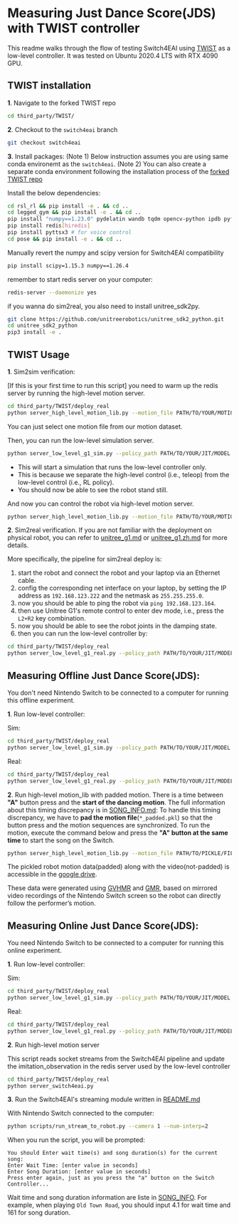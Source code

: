 # Measuring Just Dance Score(JDS) with TWIST controller
This readme walks through the flow of testing Switch4EAI using [TWIST](https://yanjieze.com/TWIST/) as a low-level controller.
It was tested on Ubuntu 2020.4 LTS with RTX 4090 GPU.

## TWIST installation
**1**. Navigate to the forked TWIST repo
```bash
cd third_party/TWIST/
```

**2**. Checkout to the `switch4eai` branch
```bash
git checkout switch4eai
```

**3**. Install packages: 
(Note 1) Below instruction assumes you are using same conda environemt as the `switch4eai`.
(Note 2) You can also create a separate conda environment following the installation process of the [forked TWIST repo](https://github.com/whitealex95/TWIST/tree/switch4eai)

Install the below dependencies:
```bash
cd rsl_rl && pip install -e . && cd ..
cd legged_gym && pip install -e . && cd ..
pip install "numpy==1.23.0" pydelatin wandb tqdm opencv-python ipdb pyfqmr flask dill gdown hydra-core imageio[ffmpeg] mujoco mujoco-python-viewer isaacgym-stubs pytorch-kinematics rich termcolor 
pip install redis[hiredis]
pip install pyttsx3 # for voice control
cd pose && pip install -e . && cd ..
```

Manually revert the numpy and scipy version for Switch4EAI compatibility
```bash
pip install scipy=1.15.3 numpy==1.26.4
```


remember to start redis server on your computer:
```bash
redis-server --daemonize yes
```

if you wanna do sim2real, you also need to install unitree_sdk2py.
```bash
git clone https://github.com/unitreerobotics/unitree_sdk2_python.git
cd unitree_sdk2_python
pip3 install -e .
```

## TWIST Usage
**1**. Sim2sim verification:

[If this is your first time to run this script] you need to warm up the redis server by running the high-level motion server.

```bash
cd third_party/TWIST/deploy_real
python server_high_level_motion_lib.py --motion_file PATH/TO/YOUR/MOTION/FILE
```
You can just select one motion file from our motion dataset.

Then, you can run the low-level simulation server.
```bash
python server_low_level_g1_sim.py --policy_path PATH/TO/YOUR/JIT/MODEL
```
- This will start a simulation that runs the low-level controller only.
- This is because we separate the high-level control (i.e., teleop) from the low-level control (i.e., RL policy).
- You should now be able to see the robot stand still.

And now you can control the robot via high-level motion server.
```bash
python server_high_level_motion_lib.py --motion_file PATH/TO/YOUR/MOTION/FILE --vis
```

 
**2**. Sim2real verification. If you are not familiar with the deployment on physical robot, you can refer to [unitree_g1.md](./unitree_g1.md) or [unitree_g1.zh.md](./unitree_g1.zh.md) for more details.

More specifically, the pipeline for sim2real deploy is:
1. start the robot and connect the robot and your laptop via an Ethernet cable.
2. config the corresponding net interface on your laptop, by setting the IP address as `192.168.123.222` and the netmask as `255.255.255.0`.
3. now you should be able to ping the robot via `ping 192.168.123.164`.
4. then use Unitree G1's remote control to enter dev mode, i.e., press the `L2+R2` key combination.
5. now you should be able to see the robot joints in the damping state.
6. then you can run the low-level controller by:
```bash
cd third_party/TWIST/deploy_real
python server_low_level_g1_real.py --policy_path PATH/TO/YOUR/JIT/MODEL --net YOUR_NET_INTERFACE_TO_UNITREE_ROBOT
```


## Measuring Offline Just Dance Score(JDS):
You don't need Nintendo Switch to be connected to a computer for running this offline experiment.

**1**. Run low-level controller:

Sim:
```bash
cd third_party/TWIST/deploy_real
python server_low_level_g1_sim.py --policy_path PATH/TO/YOUR/JIT/MODEL
```

Real:
```bash
cd third_party/TWIST/deploy_real
python server_low_level_g1_real.py --policy_path PATH/TO/YOUR/JIT/MODEL --net YOUR_NET_INTERFACE_TO_UNITREE_ROBOT
```

**2**. Run high-level motion_lib with padded motion.
There is a time between **"A"** button press and the **start of the dancing motion**. The full information about this timing discrepancy is in [SONG_INFO.md](./SONG_INFO.md):
To handle this timing discrepancy, we have to **pad the motion file**(`*_padded.pkl`) so that the button press and the motion sequences are synchronized.
To run the motion, execute the command below and press the **"A" button at the same time** to start the song on the Switch.

```bash
python server_high_level_motion_lib.py --motion_file PATH/TO/PICKLE/FILE --vis
```

The pickled robot motion data(padded) along with the video(not-padded) is accessible in the [google drive](https://drive.google.com/drive/folders/1ocLzxlPNLPcMAFqRZn7PqdMs6ACUFSH4).

These data were generated using [GVHMR](https://github.com/zju3dv/GVHMR) and [GMR](https://github.com/YanjieZe/GMR), based on mirrored video recordings of the Nintendo Switch screen so the robot can directly follow the performer’s motion.



## Measuring Online Just Dance Score(JDS):
You need Nintendo Switch to be connected to a computer for running this online experiment.

**1**. Run low-level controller:

Sim:
```bash
cd third_party/TWIST/deploy_real
python server_low_level_g1_sim.py --policy_path PATH/TO/YOUR/JIT/MODEL
```

Real:
```bash
cd third_party/TWIST/deploy_real
python server_low_level_g1_real.py --policy_path PATH/TO/YOUR/JIT/MODEL --net YOUR_NET_INTERFACE_TO_UNITREE_ROBOT
```

**2**. Run high-level motion server

This script reads socket streams from the Switch4EAI pipeline and update the imitation_observation in the redis server used by the low-level controller
```bash
cd third_party/TWIST/deploy_real
python server_switch4eai.py
```

**3**. Run the Switch4EAI's streaming module written in [README.md](./README.md#real-time-with-nintendo-switch-capture-card)

With Nintendo Switch connected to the computer:
```bash
python scripts/run_stream_to_robot.py --camera 1 --num-interp=2
```

When you run the script, you will be prompted:
```
You should Enter wait time(s) and song duration(s) for the current song:
Enter Wait Time: [enter value in seconds]
Enter Song Duration: [enter value in seconds]
Press enter again, just as you press the "a" button on the Switch Controller...
```

Wait time and song duration information are liste in [SONG_INFO](./SONG_INFO.md).
For example, when playing `Old Town Road`, you should input 4.1 for wait time and 161 for song duration.
